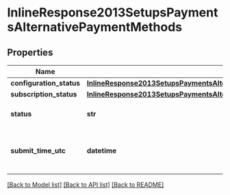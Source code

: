 # InlineResponse2013SetupsPaymentsAlternativePaymentMethods

## Properties
Name | Type | Description | Notes
------------ | ------------- | ------------- | -------------
**configuration_status** | [**InlineResponse2013SetupsPaymentsAlternativePaymentMethodsConfigurationStatus**](InlineResponse2013SetupsPaymentsAlternativePaymentMethodsConfigurationStatus.md) |  | [optional] 
**subscription_status** | [**InlineResponse2013SetupsPaymentsAlternativePaymentMethodsConfigurationStatus**](InlineResponse2013SetupsPaymentsAlternativePaymentMethodsConfigurationStatus.md) |  | [optional] 
**status** | **str** | Possible values: - PROCESSED - PARTIAL_PROCESSED | [optional] 
**submit_time_utc** | **datetime** | Time of request in UTC. &#x60;Format: YYYY-MM-DDThh:mm:ssZ&#x60; Example: 2024-09-08T09:37:38+0000  | [optional] 

[[Back to Model list]](../README.md#documentation-for-models) [[Back to API list]](../README.md#documentation-for-api-endpoints) [[Back to README]](../README.md)


